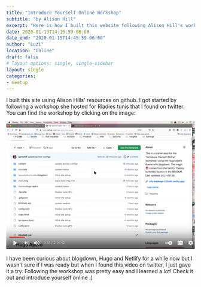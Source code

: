```yaml
---
title: "Introduce Yourself Online Workshop"
subtitle: "by Alison Hill"
excerpt: "Here is how I built this website following Alison Hill's workshop for Rladies Tunis on Youtube."
date: 2020-01-13T14:15:59-06:00
date_end: "2020-01-15T14:45:59-06:00"
author: "Luzi"
location: "Online"
draft: false
# layout options: single, single-sidebar
layout: single
categories:
- meetup
---
```


I built this site using Alison Hills' resources on github. I got started by following a workshop she hosted for Rladies tunis that I found on twitter. You can find the workshop by clicking on the image:

[![IYO Workshop Video Preview](youtube_preview.png)](https://www.youtube.com/watch?v=RksaNh5Ywbo)

I have been curious about blogdown, Hugo and Netlify for a while now but I wasn't sure if I was ready but when I found this video on twitter, I just gave it a try. Following the workshop was pretty easy and I learned a lot! Check it out and introduce yourself online :)
